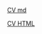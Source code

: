 [CV md](https://DmitryBP.github.io/rsschool-cv/cv)

[CV HTML](https://DmitryBP.github.io/rsschool-cv/)
